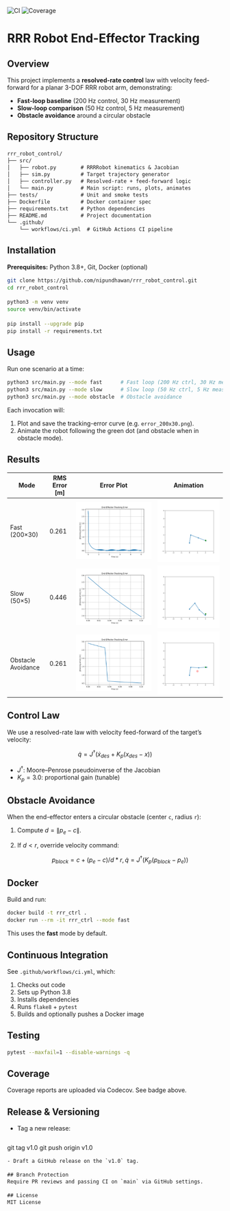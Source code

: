 ![CI](https://github.com/nipundhawan/rrr_robot_control/workflows/CI/badge.svg)
![Coverage](https://codecov.io/gh/nipundhawan/rrr_robot_control/branch/main/graph/badge.svg)

# RRR Robot End-Effector Tracking

## Overview

This project implements a **resolved-rate control** law with velocity feed-forward for a planar 3-DOF RRR robot arm, demonstrating:

* **Fast-loop baseline** (200 Hz control, 30 Hz measurement)
* **Slow-loop comparison** (50 Hz control, 5 Hz measurement)
* **Obstacle avoidance** around a circular obstacle

## Repository Structure

```text
rrr_robot_control/
├── src/
│   ├── robot.py        # RRRRobot kinematics & Jacobian
│   ├── sim.py          # Target trajectory generator
│   ├── controller.py   # Resolved-rate + feed-forward logic
│   └── main.py         # Main script: runs, plots, animates
├── tests/              # Unit and smoke tests
├── Dockerfile          # Docker container spec
├── requirements.txt    # Python dependencies
├── README.md           # Project documentation
└── .github/
    └── workflows/ci.yml  # GitHub Actions CI pipeline
```

## Installation

**Prerequisites:** Python 3.8+, Git, Docker (optional)

```bash
git clone https://github.com/nipundhawan/rrr_robot_control.git
cd rrr_robot_control

python3 -m venv venv
source venv/bin/activate

pip install --upgrade pip
pip install -r requirements.txt
```

## Usage

Run one scenario at a time:

```bash
python3 src/main.py --mode fast      # Fast loop (200 Hz ctrl, 30 Hz meas)
python3 src/main.py --mode slow      # Slow loop (50 Hz ctrl, 5 Hz meas)
python3 src/main.py --mode obstacle  # Obstacle avoidance
```

Each invocation will:

1. Plot and save the tracking-error curve (e.g. `error_200x30.png`).
2. Animate the robot following the green dot (and obstacle when in obstacle mode).

## Results

| Mode               | RMS Error \[m] | Error Plot                        | Animation                 |
| ------------------ | -------------- | --------------------------------- | ------------------------- |
| Fast (200×30)      | 0.261          | ![fast](error_200x30.png)         | ![fast](anim_fast.png)    |
| Slow (50×5)        | 0.446          | ![slow](error_50x5.png)           | ![slow](anim_slow.png)    |
| Obstacle Avoidance | 0.261          | ![obs](error_200x30_obstacle.png) | ![obs](anim_obstacle.png) |

## Control Law

We use a resolved-rate law with velocity feed-forward of the target’s velocity:

```math
\dot{q} = J^\dagger(\dot{x}_{des} + K_p (x_{des}-x))
```

* $J^\dagger$: Moore–Penrose pseudoinverse of the Jacobian
* $K_p = 3.0$: proportional gain (tunable)

## Obstacle Avoidance

When the end-effector enters a circular obstacle (center `c`, radius `r`):

1. Compute $d = \|p_e - c\|$.
2. If $d < r$, override velocity command:

   ```math
   p_{block} = c + (p_e-c)/d * r,  
   \dot{q} = J^\dagger(K_p (p_{block}-p_e))
   ```

## Docker

Build and run:

```bash
docker build -t rrr_ctrl .
docker run --rm -it rrr_ctrl --mode fast
```

This uses the **fast** mode by default.

## Continuous Integration

See `.github/workflows/ci.yml`, which:

1. Checks out code
2. Sets up Python 3.8
3. Installs dependencies
4. Runs `flake8` + `pytest`
5. Builds and optionally pushes a Docker image

## Testing

```bash
pytest --maxfail=1 --disable-warnings -q
```

## Coverage

Coverage reports are uploaded via Codecov. See badge above.

## Release & Versioning

* Tag a new release:

  ```bash
  ```

git tag v1.0
git push origin v1.0

```
- Draft a GitHub release on the `v1.0` tag.

## Branch Protection
Require PR reviews and passing CI on `main` via GitHub settings.

## License
MIT License

```
